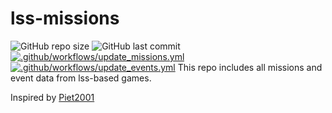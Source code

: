 # lss-missions

![GitHub repo size](https://img.shields.io/github/repo-size/lostdesign/lss-missions)
![GitHub last commit](https://img.shields.io/github/last-commit/lostdesign/lss-missions)
[![.github/workflows/update_missions.yml](https://github.com/lostdesign/lss-missions/actions/workflows/update._missionsyml/badge.svg)](https://github.com/lostdesign/lss-missions/actions/workflows_missions/update.yml)
[![.github/workflows/update_events.yml](https://github.com/lostdesign/lss-missions/actions/workflows/update_events.yml/badge.svg)](https://github.com/lostdesign/lss-missions/actions/workflows/update_events.yml)
This repo includes all missions and event data from lss-based games.

Inspired by [Piet2001](https://github.com/Piet2001/Missionfiles-All-Versions)